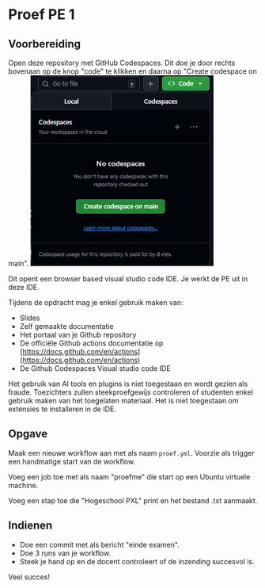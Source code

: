 # Proef PE 1
## Voorbereiding
Open deze repository met GitHub Codespaces. Dit doe je door rechts bovenaan op de knop "code" te klikken en daarna op "Create codespace on main".
![codespaces](image.png)

Dit opent een browser based visual studio code IDE. Je werkt de PE uit in deze IDE. 

Tijdens de opdracht mag je enkel gebruik maken van:
- Slides 
- Zelf gemaakte documentatie
- Het portaal van je Github repository
- De officiële Github actions documentatie op [https://docs.github.com/en/actions](https://docs.github.com/en/actions)
- De Github Codespaces Visual studio code IDE

Het gebruik van AI tools en plugins is niet toegestaan en wordt gezien als fraude. Toezichters zullen steekproefgewijs controleren of studenten enkel gebruik maken van het toegelaten materiaal. Het is niet toegestaan om extensies te installeren in de IDE.

## Opgave
Maak een nieuwe workflow aan met als naam `proef.yml`. Voorzie als trigger een handmatige start van de workflow.

Voeg een job toe met als naam "proefme" die start op een Ubuntu virtuele machine.

Voeg een stap toe die "Hogeschool PXL" print en het bestand <studentennummer>.txt aanmaakt.

## Indienen
- Doe een commit met als bericht "einde examen". 
- Doe 3 runs van je workflow. 
- Steek je hand op en de docent controleert of de inzending succesvol is.

Veel succes!